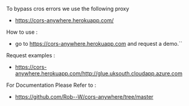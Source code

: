 To bypass cros errors we use the following proxy
* https://cors-anywhere.herokuapp.com/

How to use : 
* go to https://cors-anywhere.herokuapp.com and request a demo.``

Request examples :
* https://cors-anywhere.herokuapp.com/http://glue.uksouth.cloudapp.azure.com

For Documentation Please Refer to : 
* https://github.com/Rob--W/cors-anywhere/tree/master

